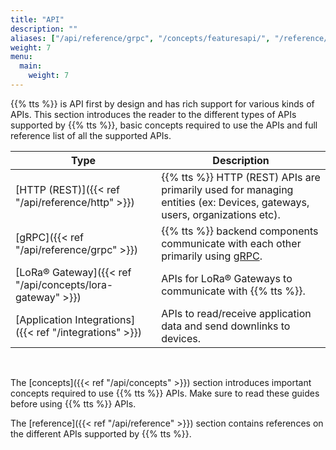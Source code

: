 ```yaml
---
title: "API"
description: ""
aliases: ["/api/reference/grpc", "/concepts/featuresapi/", "/reference/api"]
weight: 7
menu:
  main:
    weight: 7
---
```


{{% tts %}} is API first by design and has rich support for various kinds of APIs. This section introduces the reader to the different types of APIs supported by {{% tts %}}, basic concepts required to use the APIs and full reference list of all the supported APIs.

<!-- more -->

<div class="fixed-table table-api">

| Type                                                      | Description                                                                                                              |
| --------------------------------------------------------- | ------------------------------------------------------------------------------------------------------------------------ |
| [HTTP (REST)]({{< ref "/api/reference/http" >}})          | {{% tts %}} HTTP (REST) APIs are primarily used for managing entities (ex: Devices, gateways, users, organizations etc). |
| [gRPC]({{< ref "/api/reference/grpc" >}})                 | {{% tts %}} backend components communicate with each other primarily using [gRPC](https://grpc.io/).                     |
| [LoRa® Gateway]({{< ref "/api/concepts/lora-gateway" >}}) | APIs for LoRa® Gateways to communicate with {{% tts %}}.                                                                 |
| [Application Integrations]({{< ref "/integrations" >}})   | APIs to read/receive application data and send downlinks to devices.                                                     |

</div>

<br/>

The [concepts]({{< ref "/api/concepts" >}}) section introduces important concepts required to use {{% tts %}} APIs. Make sure to read these guides before using {{% tts %}} APIs.

The [reference]({{< ref "/api/reference" >}}) section contains references on the different APIs supported by {{% tts %}}.
